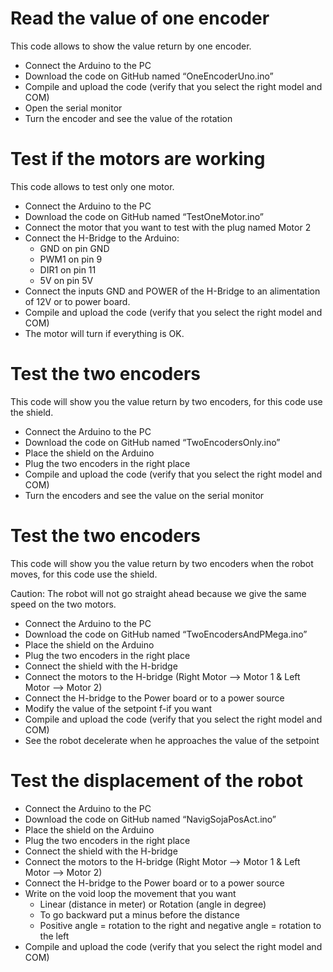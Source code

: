 # Read the value of one encoder
This code allows to show the value return by one encoder.

* Connect the Arduino to the PC
* Download the code on GitHub named “OneEncoderUno.ino” 
* Compile and upload the code (verify that you select the right model and COM) 
* Open the serial monitor
* Turn the encoder and see the value of the rotation

# Test if the motors are working 

This code allows to test only one motor. 

* Connect the Arduino to the PC
* Download the code on GitHub named “TestOneMotor.ino” 
* Connect the motor that you want to test with the plug named Motor 2
* Connect the H-Bridge to the Arduino:  
  * GND on pin GND
  * PWM1 on pin 9
  * DIR1 on pin 11
  * 5V on pin 5V	
* Connect the inputs GND and POWER of the H-Bridge to an alimentation of 12V or to power board. 
* Compile and upload the code (verify that you select the right model and COM) 
* The motor will turn if everything is OK. 


# Test the two encoders

This code will show you the value return by two encoders, for this code use the shield. 

* Connect the Arduino to the PC
* Download the code on GitHub named “TwoEncodersOnly.ino” 
* Place the shield on the Arduino
* Plug the two encoders in the right place 
* Compile and upload the code (verify that you select the right model and COM) 
* Turn the encoders and see the value on the serial monitor



# Test the two encoders
This code will show you the value return by two encoders when the robot moves, for this code use the shield. 

Caution: The robot will not go straight ahead because we give the same speed on the two motors. 

* Connect the Arduino to the PC
* Download the code on GitHub named “TwoEncodersAndPMega.ino” 
* Place the shield on the Arduino
* Plug the two encoders in the right place 
* Connect the shield with the H-bridge
* Connect the motors to the H-bridge (Right Motor --> Motor 1 & Left Motor --> Motor 2)
* Connect the H-bridge to the Power board or to a power source
* Modify the value of the setpoint f-if you want
* Compile and upload the code (verify that you select the right model and COM) 
* See the robot decelerate when he approaches the value of the setpoint


# Test the displacement of the robot

* Connect the Arduino to the PC
* Download the code on GitHub named “NavigSojaPosAct.ino” 
* Place the shield on the Arduino
* Plug the two encoders in the right place 
* Connect the shield with the H-bridge
* Connect the motors to the H-bridge (Right Motor --> Motor 1 & Left Motor --> Motor 2)
* Connect the H-bridge to the Power board or to a power source
* Write on the void loop the movement that you want
  * Linear (distance in meter) or Rotation (angle in degree)  
  * To go backward put a minus before the distance
  * Positive angle = rotation to the right and negative angle = rotation to the left
* Compile and upload the code (verify that you select the right model and COM) 




